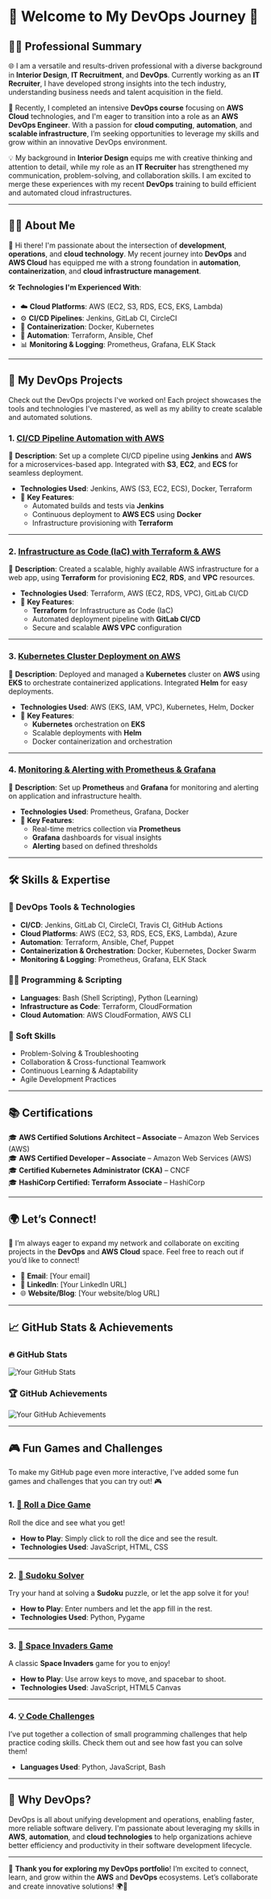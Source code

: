 # 🌟 **Welcome to My DevOps Journey** 🌟

## 👨‍💼 **Professional Summary**

🌐 I am a versatile and results-driven professional with a diverse background in **Interior Design**, **IT Recruitment**, and **DevOps**. Currently working as an **IT Recruiter**, I have developed strong insights into the tech industry, understanding business needs and talent acquisition in the field.

🚀 Recently, I completed an intensive **DevOps course** focusing on **AWS Cloud** technologies, and I'm eager to transition into a role as an **AWS DevOps Engineer**. With a passion for **cloud computing**, **automation**, and **scalable infrastructure**, I’m seeking opportunities to leverage my skills and grow within an innovative DevOps environment.

💡 My background in **Interior Design** equips me with creative thinking and attention to detail, while my role as an **IT Recruiter** has strengthened my communication, problem-solving, and collaboration skills. I am excited to merge these experiences with my recent **DevOps** training to build efficient and automated cloud infrastructures.

---

## 🧑‍💻 **About Me**

👋 Hi there! I'm passionate about the intersection of **development**, **operations**, and **cloud technology**. My recent journey into **DevOps** and **AWS Cloud** has equipped me with a strong foundation in **automation**, **containerization**, and **cloud infrastructure management**.

🛠️ **Technologies I'm Experienced With**:
- ☁️ **Cloud Platforms**: AWS (EC2, S3, RDS, ECS, EKS, Lambda)
- ⚙️ **CI/CD Pipelines**: Jenkins, GitLab CI, CircleCI
- 🐳 **Containerization**: Docker, Kubernetes
- 🤖 **Automation**: Terraform, Ansible, Chef
- 📊 **Monitoring & Logging**: Prometheus, Grafana, ELK Stack

---

## 🚀 **My DevOps Projects**

Check out the DevOps projects I've worked on! Each project showcases the tools and technologies I've mastered, as well as my ability to create scalable and automated solutions.

### 1. **[CI/CD Pipeline Automation with AWS](link-to-repo)**  
📝 **Description**: Set up a complete CI/CD pipeline using **Jenkins** and **AWS** for a microservices-based app. Integrated with **S3**, **EC2**, and **ECS** for seamless deployment.  
- **Technologies Used**: Jenkins, AWS (S3, EC2, ECS), Docker, Terraform  
- 🔑 **Key Features**:  
  - Automated builds and tests via **Jenkins**
  - Continuous deployment to **AWS ECS** using **Docker**  
  - Infrastructure provisioning with **Terraform**  

---

### 2. **[Infrastructure as Code (IaC) with Terraform & AWS](link-to-repo)**  
📝 **Description**: Created a scalable, highly available AWS infrastructure for a web app, using **Terraform** for provisioning **EC2**, **RDS**, and **VPC** resources.  
- **Technologies Used**: Terraform, AWS (EC2, RDS, VPC), GitLab CI/CD  
- 🔑 **Key Features**:  
  - **Terraform** for Infrastructure as Code (IaC)
  - Automated deployment pipeline with **GitLab CI/CD**  
  - Secure and scalable **AWS VPC** configuration

---

### 3. **[Kubernetes Cluster Deployment on AWS](link-to-repo)**  
📝 **Description**: Deployed and managed a **Kubernetes** cluster on **AWS** using **EKS** to orchestrate containerized applications. Integrated **Helm** for easy deployments.  
- **Technologies Used**: AWS (EKS, IAM, VPC), Kubernetes, Helm, Docker  
- 🔑 **Key Features**:  
  - **Kubernetes** orchestration on **EKS**
  - Scalable deployments with **Helm**
  - Docker containerization and orchestration

---

### 4. **[Monitoring & Alerting with Prometheus & Grafana](link-to-repo)**  
📝 **Description**: Set up **Prometheus** and **Grafana** for monitoring and alerting on application and infrastructure health.  
- **Technologies Used**: Prometheus, Grafana, Docker  
- 🔑 **Key Features**:  
  - Real-time metrics collection via **Prometheus**
  - **Grafana** dashboards for visual insights
  - **Alerting** based on defined thresholds

---

## 🛠️ **Skills & Expertise**

### **🔧 DevOps Tools & Technologies**
- **CI/CD**: Jenkins, GitLab CI, CircleCI, Travis CI, GitHub Actions  
- **Cloud Platforms**: AWS (EC2, S3, RDS, ECS, EKS, Lambda), Azure  
- **Automation**: Terraform, Ansible, Chef, Puppet  
- **Containerization & Orchestration**: Docker, Kubernetes, Docker Swarm  
- **Monitoring & Logging**: Prometheus, Grafana, ELK Stack

### **👨‍💻 Programming & Scripting**
- **Languages**: Bash (Shell Scripting), Python (Learning)  
- **Infrastructure as Code**: Terraform, CloudFormation  
- **Cloud Automation**: AWS CloudFormation, AWS CLI  

### **🧠 Soft Skills**
- Problem-Solving & Troubleshooting  
- Collaboration & Cross-functional Teamwork  
- Continuous Learning & Adaptability  
- Agile Development Practices  

---

## 📚 **Certifications**

🎓 **AWS Certified Solutions Architect – Associate** – Amazon Web Services (AWS)  
🎓 **AWS Certified Developer – Associate** – Amazon Web Services (AWS)  
🎓 **Certified Kubernetes Administrator (CKA)** – CNCF  
🎓 **HashiCorp Certified: Terraform Associate** – HashiCorp  

---

## 🌍 **Let’s Connect!**

🚀 I’m always eager to expand my network and collaborate on exciting projects in the **DevOps** and **AWS Cloud** space. Feel free to reach out if you’d like to connect!

- 📧 **Email**: [Your email]  
- 🔗 **LinkedIn**: [Your LinkedIn URL]  
- 🌐 **Website/Blog**: [Your website/blog URL]

---

## 📈 **GitHub Stats & Achievements**

### 🔥 **GitHub Stats**
![Your GitHub Stats](https://github-readme-stats.vercel.app/api?username=yourusername&show_icons=true&hide_title=true&count_private=true&theme=radical)

### 🏆 **GitHub Achievements**
![Your GitHub Achievements](https://github-profile-trophy.vercel.app/?username=yourusername&theme=radical)

---

## 🎮 **Fun Games and Challenges** 

To make my GitHub page even more interactive, I’ve added some fun games and challenges that you can try out! 🎮

### 1. **[🎲 Roll a Dice Game](https://github.com/yourusername/roll-a-dice)**  
Roll the dice and see what you get!  
- **How to Play**: Simply click to roll the dice and see the result.  
- **Technologies Used**: JavaScript, HTML, CSS

---

### 2. **[🧩 Sudoku Solver](https://github.com/yourusername/sudoku-solver)**  
Try your hand at solving a **Sudoku** puzzle, or let the app solve it for you!  
- **How to Play**: Enter numbers and let the app fill in the rest.  
- **Technologies Used**: Python, Pygame

---

### 3. **[🚀 Space Invaders Game](https://github.com/yourusername/space-invaders)**  
A classic **Space Invaders** game for you to enjoy!  
- **How to Play**: Use arrow keys to move, and spacebar to shoot.  
- **Technologies Used**: JavaScript, HTML5 Canvas

---

### 4. **[💡 Code Challenges](https://github.com/yourusername/code-challenges)**  
I’ve put together a collection of small programming challenges that help practice coding skills. Check them out and see how fast you can solve them!  
- **Languages Used**: Python, JavaScript, Bash

---

## 📜 **Why DevOps?**

DevOps is all about unifying development and operations, enabling faster, more reliable software delivery. I'm passionate about leveraging my skills in **AWS**, **automation**, and **cloud technologies** to help organizations achieve better efficiency and productivity in their software development lifecycle.

---

🌟 **Thank you for exploring my DevOps portfolio**! I’m excited to connect, learn, and grow within the **AWS** and **DevOps** ecosystems. Let’s collaborate and create innovative solutions! 🌍🚀
